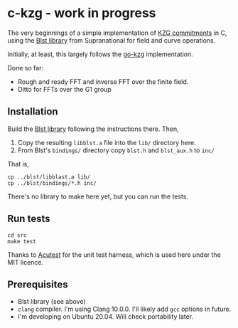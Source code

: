# c-kzg - work in progress

The very beginnings of a simple implementation of [KZG commitments](https://dankradfeist.de/ethereum/2020/06/16/kate-polynomial-commitments.html) in C, using the [Blst library](https://github.com/supranational/blst) from Supranational for field and curve operations.

Initially, at least, this largely follows the [go-kzg](https://github.com/protolambda/go-kzg) implementation.

Done so far:
  - Rough and ready FFT and inverse FFT over the finite field.
  - Ditto for FFTs over the G1 group

## Installation

Build the [Blst library](https://github.com/supranational/blst) following the instructions there. Then,

1. Copy the resulting `libblst.a` file into the `lib/` directory here.
2. From Blst's `bindings/` directory copy `blst.h` and `blst_aux.h` to `inc/`

That is,

```
cp ../blst/libblast.a lib/
cp ../blst/bindings/*.h inc/
```

There's no library to make here yet, but you can run the tests.

## Run tests

```
cd src
make test
```

Thanks to [Acutest](https://github.com/mity/acutest) for the unit test harness, which is used here under the MIT licence.

## Prerequisites

 - Blst library (see above)
 - `clang` compiler. I'm using Clang 10.0.0. I'll likely add `gcc` options in future.
 - I'm developing on Ubuntu 20.04. Will check portability later.
 